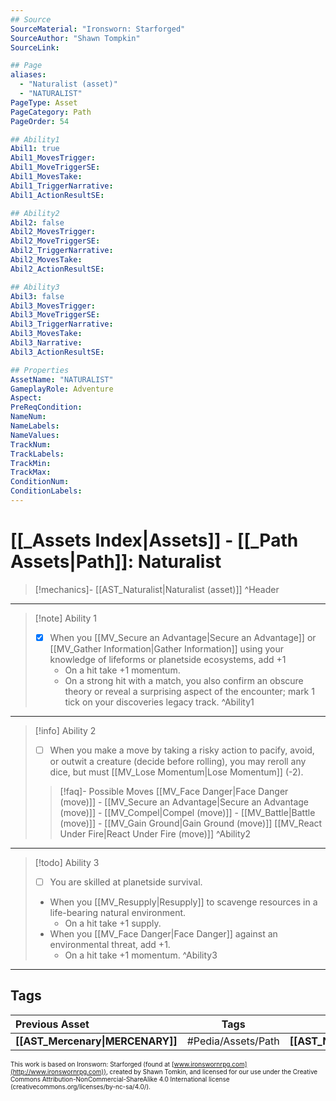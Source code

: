 ```yaml
---
## Source
SourceMaterial: "Ironsworn: Starforged"
SourceAuthor: "Shawn Tompkin"
SourceLink: 

## Page
aliases:
  - "Naturalist (asset)"
  - "NATURALIST"
PageType: Asset
PageCategory: Path
PageOrder: 54

## Ability1
Abil1: true
Abil1_MovesTrigger:
Abil1_MoveTriggerSE:
Abil1_MovesTake:
Abil1_TriggerNarrative:
Abil1_ActionResultSE:

## Ability2
Abil2: false
Abil2_MovesTrigger:
Abil2_MoveTriggerSE:
Abil2_TriggerNarrative:
Abil2_MovesTake:
Abil2_ActionResultSE:

## Ability3
Abil3: false
Abil3_MovesTrigger:
Abil3_MoveTriggerSE:
Abil3_TriggerNarrative:
Abil3_MovesTake:
Abil3_Narrative:
Abil3_ActionResultSE:

## Properties
AssetName: "NATURALIST"
GameplayRole: Adventure
Aspect:
PreReqCondition: 
NameNum:
NameLabels:
NameValues:
TrackNum:
TrackLabels:
TrackMin:
TrackMax:
ConditionNum:
ConditionLabels:
---
```

# [[_Assets Index|Assets]] - [[_Path Assets|Path]]: Naturalist
> [!mechanics]- [[AST_Naturalist|Naturalist (asset)]]
^Header
___
> [!note] Ability 1
> - [x] When you [[MV_Secure an Advantage|Secure an Advantage]] or [[MV_Gather Information|Gather Information]] using your knowledge of lifeforms or planetside ecosystems, add +1 
> 	- On a hit take +1 momentum.
> 	- On a strong hit with a match, you also confirm an obscure theory or reveal a surprising aspect of the encounter; mark 1 tick on your discoveries legacy track.
^Ability1
___
> [!info] Ability 2
> - [ ] When you make a move by taking a risky action to pacify, avoid, or outwit a creature (decide before rolling), you may reroll any dice, but must [[MV_Lose Momentum|Lose Momentum]] (-2).
> > [!faq]- Possible Moves
> > [[MV_Face Danger|Face Danger (move)]] - [[MV_Secure an Advantage|Secure an Advantage (move)]] - [[MV_Compel|Compel (move)]] - [[MV_Battle|Battle (move)]] - [[MV_Gain Ground|Gain Ground (move)]] [[MV_React Under Fire|React Under Fire (move)]]
^Ability2
___
> [!todo] Ability 3
> - [ ] You are skilled at planetside survival. 
> - When you [[MV_Resupply|Resupply]]  to scavenge resources in a life-bearing natural environment.
> 	- On a hit take +1 supply. 
> - When you [[MV_Face Danger|Face Danger]] against an environmental threat, add +1. 
> 	- On a hit take +1 momentum.
^Ability3
___

## Tags
| Previous Asset| Tags | Next Asset |
|:--- |:---:| ---:|
| **[[AST_Mercenary\|MERCENARY]]** | #Pedia/Assets/Path | **[[AST_Navigator\|NAVIGATOR]]** |

<font size=-2>This work is based on Ironsworn: Starforged (found at [www.ironswornrpg.com](http://www.ironswornrpg.com)), created by Shawn Tomkin, and licensed for our use under the Creative Commons Attribution-NonCommercial-ShareAlike 4.0 International license  (creativecommons.org/licenses/by-nc-sa/4.0/).</font>